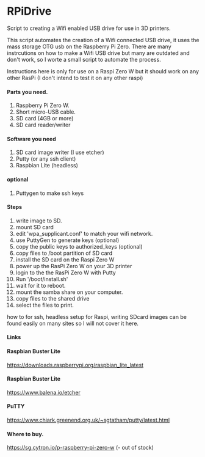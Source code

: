 # RPiDrive
Script to creating a Wifi enabled USB drive for use in 3D printers. 

This script automates the creation of a Wifi connected USB drive, it uses the mass storage OTG usb on the Raspberry Pi Zero.
There are many instrcutions on how to make a Wifi USB drive but many are outdated and don't work, so I worte a small script to automate the process. 

Instructions here is only for use on a Raspi Zero W but it should work on any other RasPi (I don't intend to test it on any other raspi)

#### Parts you need.
1. Raspberry Pi Zero W.
2. Short micro-USB cable.
3. SD card (4GB or more)
4. SD card reader/writer

#### Software you need
1. SD card image writer (I use etcher)
2. Putty (or any ssh client)
3. Raspbian Lite (headless)

#### optional
1. Puttygen to make ssh keys

#### Steps
1. write image to SD.
2. mount SD card
3. edit 'wpa_supplicant.conf' to match your wifi network.
4. use PuttyGen to generate keys (optional)
5. copy the public keys to authorized_keys (optional)
6. copy files to /boot partition of SD card
7. install the SD card on the Raspi Zero W
8. power up the RasPi Zero W on your 3D printer 
9. login to the the RasPi Zero W with Putty
10. Run '/boot/install.sh'
11. wait for it to reboot.
12. mount the samba share on your computer.
13. copy files to the shared drive
14. select the files to print.


how to for ssh, headless setup for Raspi, writing SDcard images can be found easily on many sites so I will not cover it here. 

#### Links
#### Raspbian Buster Lite
https://downloads.raspberrypi.org/raspbian_lite_latest
#### Raspbian Buster Lite
https://www.balena.io/etcher
#### PuTTY
https://www.chiark.greenend.org.uk/~sgtatham/putty/latest.html

#### Where to buy.
https://sg.cytron.io/p-raspberry-pi-zero-w (- out of stock)


